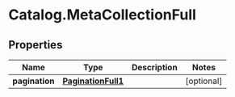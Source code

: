 # Catalog.MetaCollectionFull

## Properties
Name | Type | Description | Notes
------------ | ------------- | ------------- | -------------
**pagination** | [**PaginationFull1**](PaginationFull1.md) |  | [optional] 
